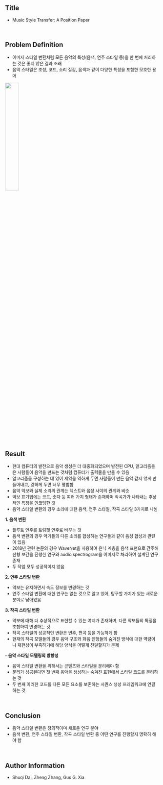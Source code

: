 ## Title  
- Music Style Transfer: A Position Paper  
  
<br/>

## Problem Definition  
- 이미지 스타일 변환처럼 모든 음악의 특성(음색, 연주 스타일 등)을 한 번에 처리하는 것은 좋지 않은 결과 초래  
- 음악 스타일은 조성, 코드, 소리 질감, 음색과 같이 다양한 특성을 포함한 모호한 용어  
<img src="https://github.com/Hyeji-Jo/Papers-related-to-the-Music-Style-Transfer/assets/61963922/fab0d4cc-3106-4296-aec1-e60dea3cb85a.png"  width="30%" height="30%"/>
<br/>

## Result  
- 현대 컴퓨터의 발전으로 음악 생성은 더 대중화되었으며 발전된 CPU, 알고리즘들은 사람들이 음악을 만드는 것처럼 컴퓨터가 출력물을 만들 수 있음  
- 알고리즘을 구성하는 데 있어 제약을 약하게 두면 사람들이 만든 음악 같지 않게 만들어내고, 강하게 두면 너무 평범함  
- 음악 악보와 실제 소리의 관계는 텍스트와 음성 사이의 관계와 비슷  
- 악보 표기법에는 코드, 숫자 등 여러 가지 형태가 존재하며 작곡가가 나타내는 추상적인 특징을 인코딩한 것  
- 음악 스타일 변환의 경우 소리에 대한 음색, 연주 스타일, 작곡 스타일 3가지로 나뉨  
  
**1. 음색 변환**  
 - 플루트 연주를 트럼펫 연주로 바꾸는 것  
 - 음색 변환의 경우 악기들의 다른 소리를 합성하는 연구들과 같이 음성 합성과 관련이 있음  
 - 2018년 관련 논문의 경우 WaveNet을 사용하여 은닉 계층을 음색 표현으로 간주해 선형 보간을 진행한 연구와 audio spectrogram을 이미지로 처리하여 설계된 연구 존재  
 - 두 작업 모두 성공적이지 않음  
  
**2. 연주 스타일 변환**  
 - 악보는 유지하면서 속도 정보를 변경하는 것  
 - 연주 스타일 변환에 대한 연구는 없는 것으로 알고 있어, 탐구할 가치가 있는 새로운 분야로 남아있음  

**3. 작곡 스타일 변환**  
 - 악보에 대해 더 추상적으로 표현할 수 있는 여지가 존재하며, 다른 악보들의 특징을 조합하여 변경하는 것  
 - 작곡 스타일의 성공적인 변환은 변주, 편곡 등을 가능하게 함  
 - 현재의 작곡 모델들의 경우 음악 구조와 화음 진행들의 숨겨진 방식에 대한 역량이나 재현성이 부족하기에 해당 양식을 어떻게 전달할지가 문제  
  
**- 음악 스타일 모델링의 방향성**  
 - 음악 스타일 변환을 위해서는 콘텐츠와 스타일을 분리해야 함  
 - 분리가 성공된다면 첫 번째 음악을 생성하는 숨겨진 표현에서 스타일 코드를 분리하는 것  
 - 두 번째 이러한 코드를 다른 모든 요소를 보존하는 시퀀스 생성 프레임워크에 연결하는 것  

<br/>

## Conclusion  
- 음악 스타일 변환은 창의적이며 새로운 연구 분야  
- 음색 변환, 연주 스타일 변환, 작곡 스타일 변환 중 어떤 연구를 진행할지 명확히 해야 함  

<br/>

## Author Information  
- Shuqi Dai, Zheng Zhang, Gus G. Xia  


